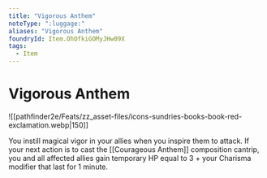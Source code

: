 ```yaml
---
title: "Vigorous Anthem"
noteType: ":luggage:"
aliases: "Vigorous Anthem"
foundryId: Item.OhOfkiGOMyJHw09X
tags:
  - Item
---
```


# Vigorous Anthem
![[pathfinder2e/Feats/zz_asset-files/icons-sundries-books-book-red-exclamation.webp|150]]

You instill magical vigor in your allies when you inspire them to attack. If your next action is to cast the [[Courageous Anthem]] composition cantrip, you and all affected allies gain temporary HP equal to 3 + your Charisma modifier that last for 1 minute.
